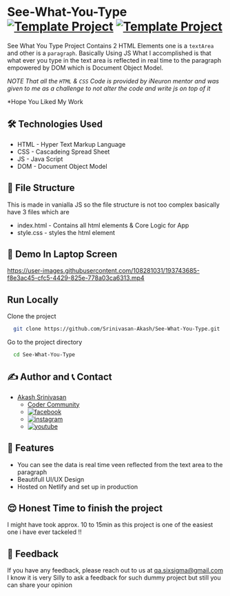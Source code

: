 # See-What-You-Type [![Template Project](https://img.shields.io/badge/Web-App-red)](http://www.gnu.org/licenses/agpl-3.0) [![Template Project](https://img.shields.io/badge/Technologies%20-HTML%2FCSS%2FJS-brightgreen)](http://www.gnu.org/licenses/agpl-3.0)

See What You Type Project Contains 2 HTML Elements one is a `textArea` and other is a `paragraph`. Basically Using JS What I accomplished is that what ever you type in the text area is reflected in real time to the paragraph empowered by DOM which is Document Object Model.

*NOTE That all the `HTML` & `CSS` Code is provided by iNeuron mentor and was given to me as a challenge to not alter the code and write js on top of it*

*Hope You Liked My Work

## 🛠 Technologies Used
  - HTML - Hyper Text Markup Language
  - CSS - Cascadeing Spread Sheet
  - JS - Java Script
  - DOM - Document Object Model
  
## 📂 File Structure
This is made in vanialla JS so the file structure is not too complex basically have 3 files which are
- index.html - Contains all html elements & Core Logic for App
- style.css - styles the html element

## 🚩 Demo In Laptop Screen
https://user-images.githubusercontent.com/108281031/193743685-f8e3ac45-cfc5-4429-825e-778a03ca6313.mp4

## Run Locally

Clone the project

```bash
  git clone https://github.com/Srinivasan-Akash/See-What-You-Type.git
```

Go to the project directory

```bash
  cd See-What-You-Type
```
## ✍️ Author and 📞 Contact
- [Akash Srinivasan](https://www.github.com/octokatherine)
    - [Coder Community](https://web.codercommunity.io/user/62d568cb998d86c8883a2766?tab=posts)
    - [![facebook](https://img.shields.io/badge/Facebook-0A66C2?style=for-the-badge&logo=facebook&logoColor=white)](https://www.facebook.com/profile.php?id=100083429257499)
    - [![instagram](https://img.shields.io/badge/Instagram-0A66C2?style=for-the-badge&logo=instagram&logoColor=white)](https://www.instagram.com/akash_prashanthi/)
    - [![youtube](https://img.shields.io/badge/YouTube-ff0000?style=for-the-badge&logo=youtube&logoColor=white)](https://www.youtube.com/channel/UCAv1QdzDgV6MjA60CRtfkIg)

## 📝 Features

- You can see the data is real time veen reflected from the text area to the paragraph
- Beautifull UI/UX Design
- Hosted on Netlify and set up in production

## 😌 Honest Time to finish the project
I might have took approx. 10 to 15min as this project is one of the easiest one i have ever tackeled !!

## 👀 Feedback
If you have any feedback, please reach out to us at qa.sixsigma@gmail.com
I know it is very Silly to ask a feedback for such dummy project but still you can share your opinion
